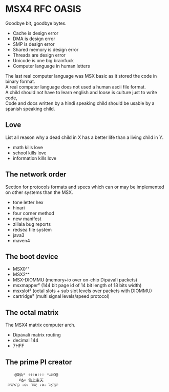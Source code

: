 # MSX4 RFC OASIS

Goodbye bit, goodbye bytes.  

- Cache is design error
- DMA is design error
- SMP is design error
- Shared memory is design error
- Threads are design error
- Unicode is one big brainfuck
- Computer language in human letters

The last real computer language was MSX basic as it stored the code in binary format.  
A real computer language does not used a human ascii file format.  
A child should not have to learn english and loose is culture just to write code,  
Code and docs written by a hindi speaking child should be usable by a spanish speaking child.

## Love

List all reason why a dead child in X has a better life than a living child in Y.

- math kills love
- school kills love
- information kills love

## The network order

Section for protocols formats and specs which can or may be implemented on other systems than the MSX.

- tone letter hex
- hinari
- four corner method
- new manifest
- zillala bug reports
- redsea file system
- java3
- maven4

## The boot device

- MSX0⁺⁺
- MSX2⁺⁺
- MSX-DIOMMU (memory+io over on-chip Dīpāvalī packets)
- msxmapper² (144 bit page id of 14 bit length of 18 bits width)
- msxslot² (octal slots + sub slot levels over packets with DIOMMU)
- cartridge² (multi signal levels/speed protocol)

## The octal matrix

The MSX4 matrix computer arch.

- Dīpāvalī matrix routing
- decimal 144
- 7HFF

## The prime PI creator

	    @Ω仙⁴ ꜊꜊꜊⋇꜏꜏꜏ ⁴ﷲΩ@
	      ©Δ∞ 仙上主天
	 בְּרֵאשִׁית :o: יְסוֺד :o: יִשְׂרָאֵל


